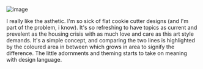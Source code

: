 ![image](https://github.com/gibsonPhillips/reflections-Data-Vis/assets/119008917/59cdd39c-2cd1-40b4-9fc1-79d8a3762cde)


I really like the asthetic. I'm so sick of flat cookie cutter designs (and I'm part of the problem, i know). It's so refreshing to have topics as current and prevelent as the housing crisis with as much love and care as this art style demands. It's a simple concept, and comparing the two lines is highlighted by the coloured area in between which grows in area to signify the difference. The little adornments and theming starts to take on meaning with design language. 
